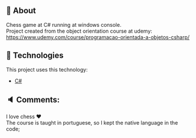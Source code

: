 ## :page_facing_up: About
Chess game at C# running at windows console. <br/>
Project created from the object orientation course at udemy: https://www.udemy.com/course/programacao-orientada-a-objetos-csharp/ <br />
</div>

<div id="tecnologies"> 

## :rocket: Technologies
This project uses this technology:
- [C#](https://docs.microsoft.com/pt-br/dotnet/csharp/)
</div>

## :speaker: Comments:
I love chess :heart: <br />
The course is taught in portuguese, so I kept the native language in the code;
